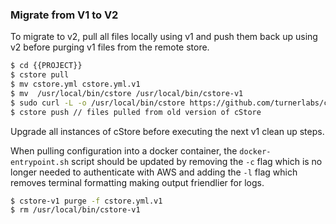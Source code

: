 ### Migrate from V1 to V2 ###

To migrate to v2, pull all files locally using v1 and push them back up using v2 before purging v1 files from the remote store.

```bash
$ cd {{PROJECT}}
$ cstore pull
$ mv cstore.yml cstore.yml.v1
$ mv  /usr/local/bin/cstore /usr/local/bin/cstore-v1 
$ sudo curl -L -o /usr/local/bin/cstore https://github.com/turnerlabs/cstore/releases/download/v2.6.1-alpha/cstore_darwin_amd64 && sudo chmod +x /usr/local/bin/cstore
$ cstore push // files pulled from old version of cStore
```

Upgrade all instances of cStore before executing the next v1 clean up steps.

When pulling configuration into a docker container, the `docker-entrypoint.sh` script should be updated by removing the `-c` flag which is no longer needed to authenticate with AWS and adding the `-l` flag which removes terminal formatting making output friendlier for logs.

```bash
$ cstore-v1 purge -f cstore.yml.v1
$ rm /usr/local/bin/cstore-v1
```
